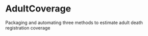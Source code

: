 # AdultCoverage
Packaging and automating three methods to estimate adult death registration coverage
